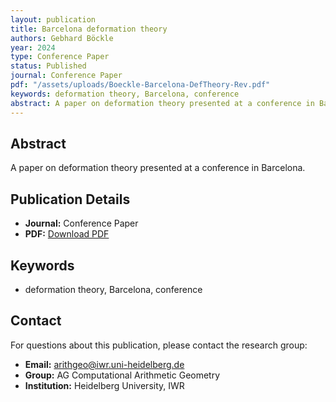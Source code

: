 ```yaml
---
layout: publication
title: Barcelona deformation theory
authors: Gebhard Böckle
year: 2024
type: Conference Paper
status: Published
journal: Conference Paper
pdf: "/assets/uploads/Boeckle-Barcelona-DefTheory-Rev.pdf"
keywords: deformation theory, Barcelona, conference
abstract: A paper on deformation theory presented at a conference in Barcelona.
---
```

## Abstract

A paper on deformation theory presented at a conference in Barcelona.

## Publication Details

- **Journal:** Conference Paper
- **PDF:** [Download PDF](/assets/uploads/Boeckle-Barcelona-DefTheory-Rev.pdf)

## Keywords

- deformation theory, Barcelona, conference


## Contact

For questions about this publication, please contact the research group:
- **Email:** arithgeo@iwr.uni-heidelberg.de
- **Group:** AG Computational Arithmetic Geometry
- **Institution:** Heidelberg University, IWR
